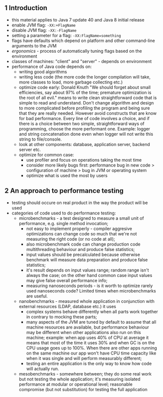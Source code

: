 ## 1 Introduction
* this material applies to Java 7 update 40 and Java 8 initial release
* enable JVM flag: `-XX:+FlagName`
* disable JVM flag: `-XX:-FlagName`
* setting a parameter for a flag: `-XX:FlagName=something`
* flags have defaults which depend on platform and other command-line arguments to the JVM
* *ergonomics* - process of automatically tuning flags based on the environment
* classes of machines: "client" and "server" - depends on environment
* performance of Java code depends on:
  * writing good algorithms
  * writing less code (the more code the longer compilation will take, more classes to load, more garbage collecting etc.)
  * optimize code early: Donald Knuth "We should forget about small efficiencies, say about 97% of the time; premature optimization is the root of all evil." means to write clean straightforward code that is simple to read and understand. Don't change algorithm and design to more complicated before profiling the program and being sure that they are really needed. However avoid constructs that are know for bad performance. Every line of code involves a choice, and if there is a choice between two simple, straightforward ways of programming, choose the more performant one. Example: logger and string concatenation done even when logger will not write this string to file/console.
  * look at other components: database, application server, backend server etc.
  * optimize for common case:
    * use profiler and focus on operations taking the most time
    * consider more likely bugs first: performance bug in new code > configuration of machine > bug in JVM or operating system
    * optimize what is used the most by users

## 2 An approach to performance testing
* testing should occure on real product in the way the product will be used
* categories of code used to do performance testing:
  * microbenchmarks - a test designed to measure a small unit of performance, e.g. single method invocation;
    * not easy to implement properly - compiler aggresive optimizations can change code so much that we're not measuring the right code (or no code at all);
    * also microbenchmark code can change production code multithreading behaviour and produce false statistics;
    * input values should be precalculated because otherwise benchmark will measure data preparation and produce false statistics;
    * it's result depends on input values range; random range isn't always the case; on the other hand common case input values may give false overall performance info;
    * measuring nanoseconds periods - is it worth to optimize rarely used nanoseconds code? Limited times when microbenchmarks are useful.
  * nanobenchmarks - measured whole application in conjunction with external resources (LDAP, database etc.) it uses
    * complex systems behave differently when all parts work together in contrary to mocking these parts;
    * many aspects of the JVM are tuned by default to assume that all machine resources are available, but performance behaviour may be different when other applications also run on this machine; example: when app uses 40% of CPU at average it means that most of the time it uses 30% and when GC is on the CPU usage goes up to 100%. When there are other apps running on the same machine our app won't have CPU time capacity like when it was single and will perform measurably different;
    * testing an entire application is the only way to know how code will actually run.
  * mesobenchmarks - somewhere between; they do some real work but not testing the whole application; it's measuring isolated performance at modular or operational level; reasonable compromise (but not substitution) for testing the full application

